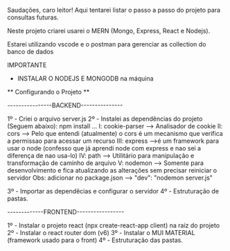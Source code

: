 Saudações, caro leitor! Aqui tentarei listar o passo a passo do projeto para consultas futuras.

Neste projeto criarei usarei o MERN (Mongo, Express, React e Nodejs).

Estarei utilizando vscode e o postman para gerenciar as collection do banco de dados

IMPORTANTE

- INSTALAR O NODEJS E MONGODB na máquina

** Configurando o Projeto **

----------------BACKEND---------------

1º - Criei o arquivo server.js
2º - Instalei as dependências do projeto (Seguem abaixo):
    npm install ...
        I: cookie-parser -->  Analisador de cookie
        II: cors --> Pelo que entendi (atualmente) o cors é um mecanismo que verifica a permissao para acessar um recurso
        III: express -->é um framework para usar o node (confesso que já aprendi node com express e nao sei a diferença de nao usa-lo)
        IV: path --> Utilitário para manipulação e transformação de caminho de arquivo
        V: nodemon --> Somente para desenvolvimento e fica atualizando as alterações sem precisar reiniciar o servidor
            Obs: adicionar no package.json --> "dev": "nodemon server.js"

3º - Importar as dependêcias e configurar o servidor
4º - Estruturação de pastas.


-------------FRONTEND-----------------

1º - Instalar o projeto react (npx create-react-app client) na raiz do projeto
2º - Instalar o react router dom (v6)
3º - Instalar o MUI MATERIAL (framework usado para o front)
4º - Estruturação das pastas.